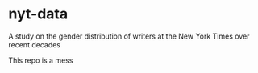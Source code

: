 # nyt-data

A study on the gender distribution of writers at the New York Times over recent decades

This repo is a mess
